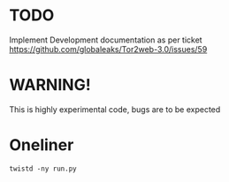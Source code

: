 # TODO
Implement Development documentation as per ticket https://github.com/globaleaks/Tor2web-3.0/issues/59

# WARNING!

This is highly experimental code, bugs are to be expected

# Oneliner

    twistd -ny run.py



